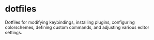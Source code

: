 # dotfiles
Dotfiles for modifying keybindings, installing plugins, configuring colorschemes, defining custom commands, and adjusting various editor settings.
